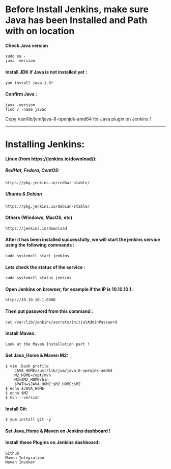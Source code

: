 # Before Install Jenkins, make sure Java has been Installed and Path with on location

#### Check Java version
	sudo su -
	java -version
#### Install JDK if Java is not installed yet :
	yum install java-1.8*
#### Confirm Java :
	java -version
	find / -name javac
Copy /usr/lib/jvm/java-8-openjdk-amd64 for Java plugin on Jenkins !

------------------------
# Installing Jenkins:

#### Linux (from https://jenkins.io/download/):
##### RedHat, Fedora, CentOS:
	https://pkg.jenkins.io/redhat-stable/
##### Ubuntu & Debian
	https://pkg.jenkins.io/debian-stable/

#### Others (Windows, MacOS, etc)
	https://jenkins.io/download

#### After it has been installed successfully, we will start the jenkins service using the following commands :
	sudo systemctl start jenkins

#### Lets check the status of the service :
	sudo systemctl status jenkins
	
#### Open Jenkins on browser, for example if the IP is 10.10.10.1 :
	http://10.10.10.1:8080
	
#### Then put password from this command :
	cat /var/lib/jenkins/secrets/initialAdminPassword
	
#### Install Maven.
	Look at the Maven Installation part !

#### Set Java_Home & Maven M2:
	$ vim .bash_profile
		JAVA_HOME=/usr/lib/jvm/java-8-openjdk-amd64
		M2_HOME=/opt/mvn
		M2=$M2_HOME/bin
		$PATH=$JAVA_HOME:$M2_HOME:$M2
	$ echo $JAVA_HOME
	$ echo $M2
	$ mvn --version
	
#### Install Git:
	$ yum install git -y

#### Set Java_Home & Maven on Jenkins dashboard !
#### Install these Plugins on Jenkins dashboard :
	Github
	Maven Integration
	Maven Invoker
	

